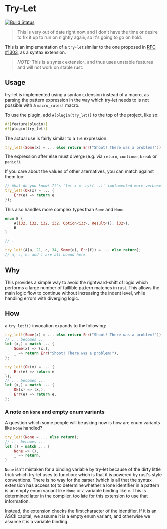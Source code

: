 # Try-Let

[![Build Status](https://travis-ci.org/mystor/rust-try-let.svg?branch=master)](https://travis-ci.org/mystor/rust-try-let)

> This is very out of date right now, and I don't have the time or desire
> to fix it up to run on nightly again, so it's going to go on hold.

This is an implementation of a `try-let` similar to the one proposed in
[RFC #1303](https://github.com/rust-lang/rfcs/pull/1303), as a syntax 
extension. 

> _NOTE:_ This is a syntax extension, and thus uses unstable features and
> will not work on stable rust.

## Usage

try-let is implemented using a syntax extension instead of a macro, as
parsing the pattern expression in the way which try-let needs to is not
possible with a `macro_rules!` macro.

To use the plugin, add `#[plugin(try_let)]` to the top of the project, 
like so:

```rust
#![feature(plugin)]
#![plugin(try_let)]
```

The actual use is fairly similar to a `let` expression:

```rust
try_let!(Some(x) = ... else return Err("Shoot! There was a problem!"));
```

The expression after else must diverge (e.g. via `return`, `continue`, `break`
or `panic!`).

If you care about the values of other alternatives, you can match against them
too:

```rust
// What do you know! It's `let x = try!(...)` implemented more verbosely!
try_let!(Ok(x) = ... {
    Err(e) => return e
});
```

This also handles more complex types than `Some` and `None`:

```rust
enum E {
    A(i32, i32, i32, i32, Option<i32>, Result<(), i32>),
    B
}

// ...

try_let!(A(a, 21, c, 34, Some(e), Err(f)) = ... else return);
// a, c, e, and f are all bound here.
```

## Why

This provides a simple way to avoid the rightward-shift of logic which performs
a large number of faillible pattern matches in rust. This allows the main logic
flow to continue without increasing the indent level, while handling errors with
diverging logic.

## How

a `try_let!()` invocation expands to the following:

```rust
try_let!(Some(x) = ... else return Err("Shoot! There was a problem!"));
// ... becomes ...
let (x,) = match ... {
    Some(x) => (x,),
    _ => return Err("Shoot! There was a problem!"),
};
```

```rust
try_let!(Ok(x) = ... {
    Err(e) => return e
});
// ... becomes ...
let (x,) = match ... {
    Ok(x) => (x,),
    Err(e) => return e,
};
```

### A note on `None` and empty enum variants

A question which some people will be asking now is how are enum variants like
`None` handled?

```rust
try_let!(None = ... else return);
// ... becomes ...
let () = match ... {
    None => (),
    _ => return,
}
```

`None` isn't mistaken for a binding variable by try-let because of the dirty
little trick which try-let uses to function: which is that it is powered by
rust's style conventions. There is no way for the parser (which is all that the
syntax extension has access to) to determine whether a lone identifier in a
pattern is an empty enum variant like `None` or a variable binding like `x`.
This is determined later in the compiler, too late for this extension to use
that information.

Instead, the extension checks the first character of the identifier. If it is an
ASCII capital, we assume it is a empty enum variant, and otherwise we assume it
is a variable binding.


